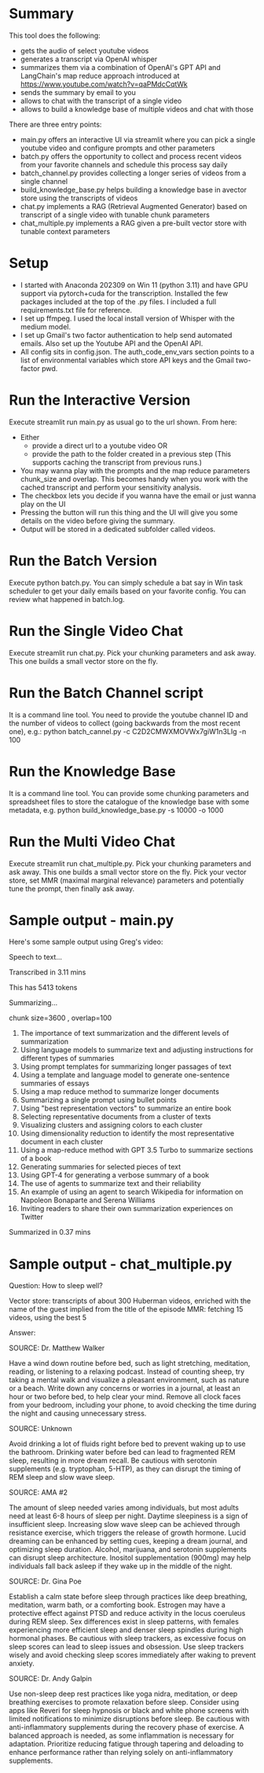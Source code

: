 # Summary

This tool does the following:
* gets the audio of select youtube videos
* generates a transcript via OpenAI whisper
* summarizes them via a combination of OpenAI's GPT API and LangChain's map reduce approach introduced at https://www.youtube.com/watch?v=qaPMdcCqtWk
* sends the summary by email to you
* allows to chat with the transcript of a single video
* allows to build a knowledge base of multiple videos and chat with those

 There are three entry points:
 * main.py offers an interactive UI via streamlit where you can pick a single youtube video and configure prompts and other parameters
 * batch.py offers the opportunity to collect and process recent videos from your favorite channels and schedule this process say daily
 * batch_channel.py provides collecting a longer series of videos from a single channel
 * build_knowledge_base.py helps building a knowledge base in avector store using the transcripts of videos 
 * chat.py implements a RAG (Retrieval Augmented Generator) based on transcript of a single video with tunable chunk parameters
 * chat_multiple.py implements a RAG given a pre-built vector store with tunable context parameters

# Setup 
* I started with Anaconda 202309 on Win 11 (python 3.11) and have GPU support via pytorch+cuda for the transcription. Installed the few packages included at the top of the .py files. I included a full requirements.txt file for reference.
* I set up ffmpeg. I used the local install version of Whisper with the medium model.
* I set up Gmail's two factor authentication to help send automated emails. Also set up the Youtube API and the OpenAI API.
* All config sits in config.json. The auth_code_env_vars section points to a list of environmental variables which store API keys and the Gmail two-factor pwd.
 
# Run the Interactive Version

Execute streamlit run main.py as usual go to the url shown. From here:
* Either
  * provide a direct url to a youtube video OR
  * provide the path to the folder created in a previous step (This supports caching the transcript from previous runs.)
* You may wanna play with the prompts and the map reduce parameters chunk_size and overlap. This becomes handy when you work with the cached transcript and perform your sensitivity analysis.
* The checkbox lets you decide if you wanna have the email or just wanna play on the UI
* Pressing the button will run this thing and the UI will give you some details on the video before giving the summary.
* Output will be stored in a dedicated subfolder called videos.

# Run the Batch Version

Execute python batch.py. You can simply schedule a bat say in Win task scheduler to get your daily emails based on your favorite config.
You can review what happened in batch.log.

# Run the Single Video Chat

Execute streamlit run chat.py. Pick your chunking parameters and ask away. This one builds a small vector store on the fly.

# Run the Batch Channel script

It is a command line tool. You need to provide the youtube channel ID and the number of videos to collect (going backwards from the most recent one), e.g.: 
python batch_cannel.py -c C2D2CMWXMOVWx7giW1n3LIg -n 100

# Run the Knowledge Base

It is a command line tool. You can provide some chunking parameters and spreadsheet files to store the catalogue of the knowledge base with some metadata, e.g.
python build_knowledge_base.py -s 10000 -o 1000

# Run the Multi Video Chat

Execute streamlit run chat_multiple.py. Pick your chunking parameters and ask away. This one builds a small vector store on the fly. Pick your vector store, set MMR (maximal marginal relevance) parameters and potentially tune the prompt, then finally ask away.

# Sample output - main.py

Here's some sample output using Greg's video:

Speech to text...

Transcribed in 3.11 mins

This has 5413 tokens

Summarizing...

chunk size=3600 , overlap=100

1. The importance of text summarization and the different levels of summarization
2. Using language models to summarize text and adjusting instructions for different types of summaries
3. Using prompt templates for summarizing longer passages of text
4. Using a template and language model to generate one-sentence summaries of essays
5. Using a map reduce method to summarize longer documents
6. Summarizing a single prompt using bullet points
7. Using "best representation vectors" to summarize an entire book
8. Selecting representative documents from a cluster of texts
9. Visualizing clusters and assigning colors to each cluster
10. Using dimensionality reduction to identify the most representative document in each cluster
11. Using a map-reduce method with GPT 3.5 Turbo to summarize sections of a book
12. Generating summaries for selected pieces of text
13. Using GPT-4 for generating a verbose summary of a book
14. The use of agents to summarize text and their reliability
15. An example of using an agent to search Wikipedia for information on Napoleon Bonaparte and Serena Williams
16. Inviting readers to share their own summarization experiences on Twitter

Summarized in 0.37 mins

# Sample output - chat_multiple.py

Question: How to sleep well?

Vector store: transcripts of about 300 Huberman videos, enriched with the name of the guest implied from the title of the episode
MMR: fetching 15 videos, using the best 5

Answer:

SOURCE: Dr. Matthew Walker

Have a wind down routine before bed, such as light stretching, meditation, reading, or listening to a relaxing podcast.
Instead of counting sheep, try taking a mental walk and visualize a pleasant environment, such as nature or a beach.
Write down any concerns or worries in a journal, at least an hour or two before bed, to help clear your mind.
Remove all clock faces from your bedroom, including your phone, to avoid checking the time during the night and causing unnecessary stress.

SOURCE: Unknown

Avoid drinking a lot of fluids right before bed to prevent waking up to use the bathroom.
Drinking water before bed can lead to fragmented REM sleep, resulting in more dream recall.
Be cautious with serotonin supplements (e.g. tryptophan, 5-HTP), as they can disrupt the timing of REM sleep and slow wave sleep.

SOURCE: AMA #2

The amount of sleep needed varies among individuals, but most adults need at least 6-8 hours of sleep per night.
Daytime sleepiness is a sign of insufficient sleep.
Increasing slow wave sleep can be achieved through resistance exercise, which triggers the release of growth hormone.
Lucid dreaming can be enhanced by setting cues, keeping a dream journal, and optimizing sleep duration.
Alcohol, marijuana, and serotonin supplements can disrupt sleep architecture.
Inositol supplementation (900mg) may help individuals fall back asleep if they wake up in the middle of the night.

SOURCE: Dr. Gina Poe

Establish a calm state before sleep through practices like deep breathing, meditation, warm bath, or a comforting book.
Estrogen may have a protective effect against PTSD and reduce activity in the locus coeruleus during REM sleep.
Sex differences exist in sleep patterns, with females experiencing more efficient sleep and denser sleep spindles during high hormonal phases.
Be cautious with sleep trackers, as excessive focus on sleep scores can lead to sleep issues and obsession.
Use sleep trackers wisely and avoid checking sleep scores immediately after waking to prevent anxiety.

SOURCE: Dr. Andy Galpin

Use non-sleep deep rest practices like yoga nidra, meditation, or deep breathing exercises to promote relaxation before sleep.
Consider using apps like Reveri for sleep hypnosis or black and white phone screens with limited notifications to minimize disruptions before sleep.
Be cautious with anti-inflammatory supplements during the recovery phase of exercise. A balanced approach is needed, as some inflammation is necessary for adaptation.
Prioritize reducing fatigue through tapering and deloading to enhance performance rather than relying solely on anti-inflammatory supplements.



